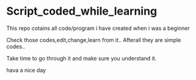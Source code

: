 # Script_coded_while_learning
This repo cotains all code/program i have created when i was a beginner 

Check those codes,edit,change,learn from it..
Afterall they are simple codes..

Take time to go through it and make sure you understand it.

hava a nice day
